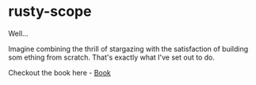 # rusty-scope

Well... 

Imagine combining the thrill of stargazing with the satisfaction of building som
ething from scratch. That's exactly what I've set out to do.

Checkout the book here - [Book](https://bill-callahan.github.io/rusty-scope/) 